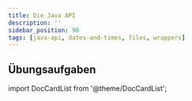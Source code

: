 ```yaml
---
title: Die Java API
description: ''
sidebar_position: 90
tags: [java-api, dates-and-times, files, wrappers]
---
```


## Übungsaufgaben
import DocCardList from '@theme/DocCardList';

<DocCardList />